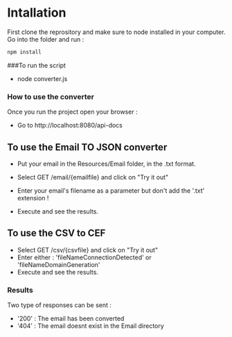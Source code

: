# Intallation
First clone the reprository and make sure to node installed in your computer. Go into the folder and run : 

```bash
npm install
```

###To run the script
- node converter.js

### How to use the converter
Once you run the project open your browser :

- Go to  http://localhost:8080/api-docs


## To use the Email TO JSON converter

- Put your email in the Resources/Email folder, in the .txt format.

- Select GET /email/{emailfile} and click on "Try it out"
- Enter your email's filename as a parameter but don't add the '.txt' extension !
- Execute and see the results.


## To use the CSV to CEF

- Select GET /csv/{csvfile} and click on "Try it out"
- Enter either : 'fileNameConnectionDetected' or 'fileNameDomainGeneration'
- Execute and see the results.

### Results


Two type of responses can be sent :

- '200' : The email has been converted
- '404' : The email doesnt exist in the Email directory
